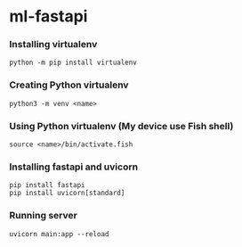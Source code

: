 # ml-fastapi

### Installing virtualenv
```
python -m pip install virtualenv 
```

### Creating Python virtualenv
```
python3 -m venv <name>
```

### Using Python virtualenv (My device use Fish shell)
```
source <name>/bin/activate.fish
```

### Installing fastapi and uvicorn
```
pip install fastapi
pip install uvicorn[standard]
```

### Running server
```
uvicorn main:app --reload
```
